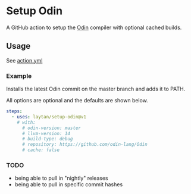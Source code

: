 # Setup Odin

A GitHub action to setup the [Odin](https://github.com/odin-lang/Odin) compiler with optional cached builds.

## Usage

See [action.yml](https://github.com/laytan/setup-odin/blob/main/action.yml)

### Example

Installs the latest Odin commit on the master branch and adds it to PATH.

All options are optional and the defaults are shown below.

```yaml
steps:
  - uses: laytan/setup-odin@v1
    # with:
      # odin-version: master
      # llvm-version: 14
      # build-type: debug
      # repository: https://github.com/odin-lang/Odin
      # cache: false
```

### TODO

 - being able to pull in "nightly" releases
 - being able to pull in specific commit hashes
